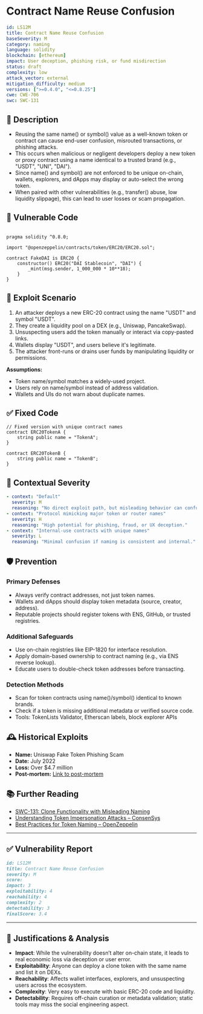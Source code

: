 # Contract Name Reuse Confusion

```YAML
id: LS12M
title: Contract Name Reuse Confusion
baseSeverity: M
category: naming
language: solidity
blockchain: [ethereum]
impact: User deception, phishing risk, or fund misdirection
status: draft
complexity: low
attack_vector: external
mitigation_difficulty: medium
versions: [">=0.4.0", "<=0.8.25"]
cwe: CWE-706
swc: SWC-131
```

## 📝 Description

- Reusing the same name() or symbol() value as a well-known token or contract can cause end-user confusion, misrouted transactions, or phishing attacks. 
- This occurs when malicious or negligent developers deploy a new token or proxy contract using a name identical to a trusted brand (e.g., "USDT", "UNI", "DAI").
- Since name() and symbol() are not enforced to be unique on-chain, wallets, explorers, and dApps may display or auto-select the wrong token. 
- When paired with other vulnerabilities (e.g., transfer() abuse, low liquidity slippage), this can lead to user losses or scam propagation.

## 🚨 Vulnerable Code

```solidity

pragma solidity ^0.8.0;

import "@openzeppelin/contracts/token/ERC20/ERC20.sol";

contract FakeDAI is ERC20 {
    constructor() ERC20("DAI Stablecoin", "DAI") {
        _mint(msg.sender, 1_000_000 * 10**18);
    }
}
```
## 🧪 Exploit Scenario

1. An attacker deploys a new ERC-20 contract using the name "USDT" and symbol "USDT".
2. They create a liquidity pool on a DEX (e.g., Uniswap, PancakeSwap).
3. Unsuspecting users add the token manually or interact via copy-pasted links.
4. Wallets display "USDT", and users believe it's legitimate.
5. The attacker front-runs or drains user funds by manipulating liquidity or permissions.

**Assumptions:**

- Token name/symbol matches a widely-used project.
- Users rely on name/symbol instead of address validation.
- Wallets and UIs do not warn about duplicate names.

## ✅ Fixed Code

```solidity
// Fixed version with unique contract names
contract ERC20TokenA {
    string public name = "TokenA";
}

contract ERC20TokenB {
    string public name = "TokenB";
}
```

## 🧭 Contextual Severity

```yaml
- context: "Default"
  severity: M
  reasoning: "No direct exploit path, but misleading behavior can confuse integrators."
- context: "Protocol mimicking major token or router names"
  severity: H
  reasoning: "High potential for phishing, fraud, or UX deception."
- context: "Internal-use contracts with unique names"
  severity: L
  reasoning: "Minimal confusion if naming is consistent and internal."
```

## 🛡️ Prevention

### Primary Defenses

- Always verify contract addresses, not just token names.
- Wallets and dApps should display token metadata (source, creator, address).
- Reputable projects should register tokens with ENS, GitHub, or trusted registries.

### Additional Safeguards

- Use on-chain registries like EIP-1820 for interface resolution.
- Apply domain-based ownership to contract naming (e.g., via ENS reverse lookup).
- Educate users to double-check token addresses before transacting.

### Detection Methods

- Scan for token contracts using name()/symbol() identical to known brands.
- Check if a token is missing additional metadata or verified source code.
- Tools: TokenLists Validator, Etherscan labels, block explorer APIs

## 🕰️ Historical Exploits

- **Name:** Uniswap Fake Token Phishing Scam
- **Date:** July 2022 
- **Loss:** Over $4.7 million 
- **Post-mortem:** [Link to post-mortem](https://cointelegraph.com/news/more-than-4-7m-stolen-in-uniswap-fake-token-phishing-attack)
  
## 📚 Further Reading

- [SWC-131: Clone Functionality with Misleading Naming](https://swcregistry.io/docs/SWC-131/) 
- [Understanding Token Impersonation Attacks – ConsenSys](https://consensys.net/blog/security/understanding-token-impersonation-attacks/) 
- [Best Practices for Token Naming – OpenZeppelin](https://docs.openzeppelin.com/contracts/4.x/erc20) 

---

## ✅ Vulnerability Report

```markdown
id: LS12M
title: Contract Name Reuse Confusion
severity: M
score:
impact: 3         
exploitability: 4 
reachability: 4   
complexity: 2     
detectability: 3  
finalScore: 3.4
```

---

## 📄 Justifications & Analysis

- **Impact**: While the vulnerability doesn’t alter on-chain state, it leads to real economic loss via deception or user error.
- **Exploitability**: Anyone can deploy a clone token with the same name and list it on DEXs.
- **Reachability**: Affects wallet interfaces, explorers, and unsuspecting users across the ecosystem.
- **Complexity**: Very easy to execute with basic ERC-20 code and liquidity.
- **Detectability**: Requires off-chain curation or metadata validation; static tools may miss the social engineering aspect.

